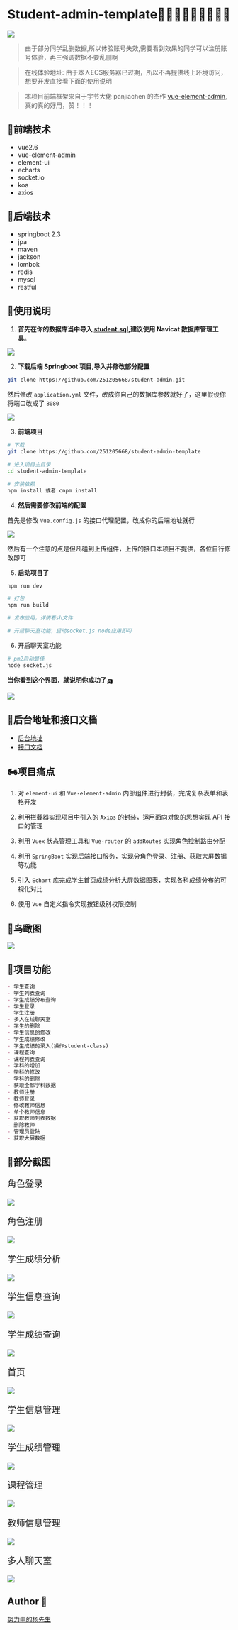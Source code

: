 <h1>Student-admin-template👨🏻‍🎓👨🏻‍🎓👨🏻‍🎓</h1>

![](https://image.yangxiansheng.top/img/20200616133520.png?imagelist)
  
> 由于部分同学乱删数据,所以体验账号失效,需要看到效果的同学可以注册账号体验，再三强调数据不要乱删啊

> 在线体验地址: 由于本人ECS服务器已过期，所以不再提供线上环境访问，想要开发直接看下面的使用说明

> 本项目前端框架来自于字节大佬 panjiachen 的杰作 [vue-element-admin](https://github.com/PanJiaChen/vue-element-admin),真的真的好用，赞！！！




## 🚗前端技术

- vue2.6
- vue-element-admin
- element-ui
- echarts
- socket.io
- koa
- axios

## 🚓后端技术

- springboot 2.3
- jpa
- maven
- jackson
- lombok
- redis
- mysql
- restful

## 🚕使用说明

1. **首先在你的数据库当中导入 [student.sql](./student_20210310_164218.sql),建议使用 Navicat 数据库管理工具**。

![](https://image.yangxiansheng.top/img/20210328184829.png?imglist)

2. **下载后端 Springboot 项目,导入并修改部分配置**

```bash
git clone https://github.com/251205668/student-admin.git
```

然后修改 `application.yml` 文件，改成你自己的数据库参数就好了，这里假设你将端口改成了 `8080`

![](https://image.yangxiansheng.top/img/20210328185313.png?imglist)


3. **前端项目**

```bash
# 下载
git clone https://github.com/251205668/student-admin-template

# 进入项目主目录
cd student-admin-template

# 安装依赖
npm install 或者 cnpm install

```

4. **然后需要修改前端的配置**

首先是修改 `Vue.config.js` 的接口代理配置，改成你的后端地址就行

![](https://image.yangxiansheng.top/img/20210328201122.png?imglist)

然后有一个注意的点是但凡碰到上传组件，上传的接口本项目不提供，各位自行修改即可

5. **启动项目了**

```bash
npm run dev

# 打包
npm run build

# 发布应用，详情看sh文件

# 开启聊天室功能，启动socket.js node应用即可
```

6. 开启聊天室功能

```bash
# pm2启动最佳
node socket.js
```

**当你看到这个界面，就说明你成功了🛺**

![](https://image.yangxiansheng.top/img/20210328201449.png?imglist)


## 🚙后台地址和接口文档

- [后台地址](https://github.com/251205668/student-admin)
- [接口文档](https://documenter.getpostman.com/view/10611320/T17Ge7JB?version=latest)

## 🏍项目痛点

1. 对 `element-ui` 和 `Vue-element-admin` 内部组件进行封装，完成复杂表单和表格开发
2. 利用拦截器实现项目中引入的 `Axios` 的封装，运用面向对象的思想实现 API 接口的管理

3. 利用 `Vuex` 状态管理工具和 `Vue-router` 的 `addRoutes` 实现角色控制路由分配

4. 利用 `SpringBoot` 实现后端接口服务，实现分角色登录、注册、获取大屏数据等功能

5. 引入 `Echart` 库完成学生首页成绩分析大屏数据图表，实现各科成绩分布的可视化对比

6. 使用 `Vue` 自定义指令实现按钮级别权限控制


## 🚌鸟瞰图

![](https://image.yangxiansheng.top/img/20201216120540.png?imglist)

## 🦽项目功能

```markdown
- 学生查询
- 学生列表查询
- 学生成绩分布查询
- 学生登录
- 学生注册
- 多人在线聊天室
- 学生的删除 
- 学生信息的修改
- 学生成绩修改
- 学生成绩的录入(操作student-class)
- 课程查询
- 课程列表查询
- 学科的增加 
- 学科的修改 
- 学科的删除 
- 获取全部学科数据
- 教师注册
- 教师登录
- 修改教师信息
- 单个教师信息
- 获取教师列表数据
- 删除教师
- 管理员登陆
- 获取大屏数据
```
## 🚎部分截图

<p style="font-size:20px;font-weight:500;">角色登录</p>

![](https://image.yangxiansheng.top/img/20200611002243.png?imagelist)

<p style="font-size:20px;font-weight:500;">角色注册</p>

![](https://image.yangxiansheng.top/img/20200616131849.png?imagelist)

<p style="font-size:20px;font-weight:500;">学生成绩分析</p>

![](https://image.yangxiansheng.top/img/20200616131914.png?imagelist)

<p style="font-size:20px;font-weight:500;">学生信息查询</p>

![](https://image.yangxiansheng.top/img/20200616131931.png?imagelist)

<p style="font-size:20px;font-weight:500;">学生成绩查询</p>

![](https://image.yangxiansheng.top/img/20200611002243.png?imagelist)

<p style="font-size:20px;font-weight:500;">首页</p>

![](https://image.yangxiansheng.top/img/20200616133520.png?imagelist)

<p style="font-size:20px;font-weight:500;">学生信息管理</p>

![](https://image.yangxiansheng.top/img/20200616133320.png?imagelist)

<p style="font-size:20px;font-weight:500;">学生成绩管理</p>

![](https://image.yangxiansheng.top/img/20200616132105.png?imagelist)

<p style="font-size:20px;font-weight:500;">课程管理</p>

![](https://image.yangxiansheng.top/img/20200616132129.png?imagelist)

<p style="font-size:20px;font-weight:500;">教师信息管理</p>

![](https://image.yangxiansheng.top/img/20200616132142.png?imagelist)

<p style="font-size:20px;font-weight:500;">多人聊天室</p>

![](https://image.yangxiansheng.top/img/20210328204003.png?imglist)

## Author 👶
[努力中的杨先生](https://github.com/251205668)
